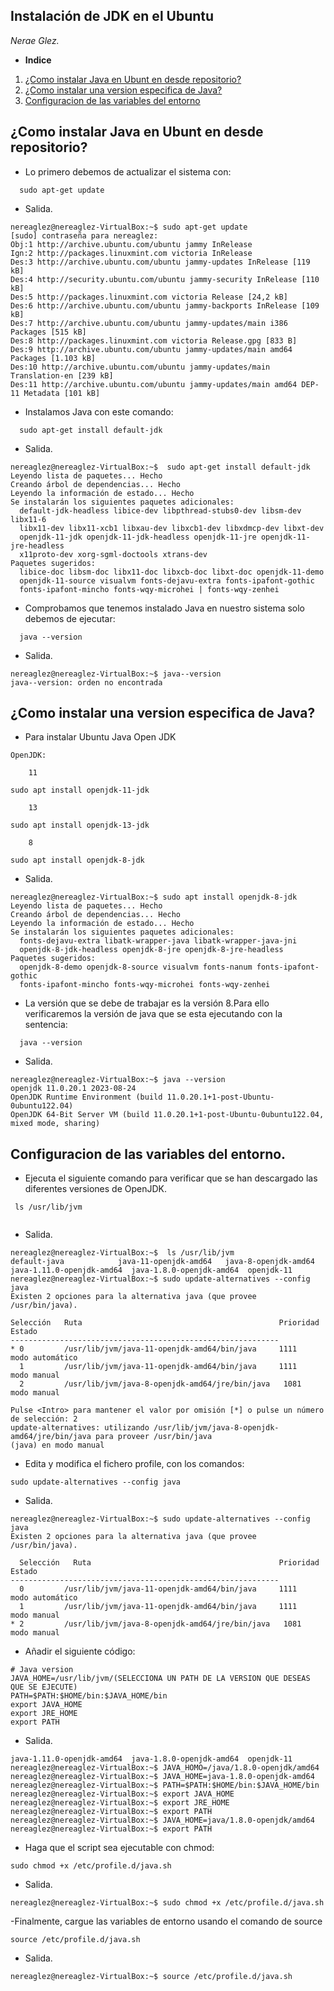 ## Instalación de JDK en el Ubuntu
_Nerae Glez._

- __Indice__
1. [¿Como instalar Java en Ubunt en desde repositorio?](#como-instalar-java-en-ubunt-en-desde-repositorio)
2. [¿Como instalar una version especifica de Java?](#como-instalar-una-version-especifica-de-java)
3. [Configuracion de las variables del entorno](#configuracion-de-las-variables-del-entorno)


## ¿Como instalar Java en Ubunt en desde repositorio?
- Lo primero debemos de actualizar el sistema con:

``` 
  sudo apt-get update
```
- Salida.  

```
nereaglez@nereaglez-VirtualBox:~$ sudo apt-get update
[sudo] contraseña para nereaglez:         	 
Obj:1 http://archive.ubuntu.com/ubuntu jammy InRelease
Ign:2 http://packages.linuxmint.com victoria InRelease                     	 
Des:3 http://archive.ubuntu.com/ubuntu jammy-updates InRelease [119 kB]    	 
Des:4 http://security.ubuntu.com/ubuntu jammy-security InRelease [110 kB]    	 
Des:5 http://packages.linuxmint.com victoria Release [24,2 kB]               	 
Des:6 http://archive.ubuntu.com/ubuntu jammy-backports InRelease [109 kB]    	 
Des:7 http://archive.ubuntu.com/ubuntu jammy-updates/main i386 Packages [515 kB]  
Des:8 http://packages.linuxmint.com victoria Release.gpg [833 B]             	 
Des:9 http://archive.ubuntu.com/ubuntu jammy-updates/main amd64 Packages [1.103 kB]
Des:10 http://archive.ubuntu.com/ubuntu jammy-updates/main Translation-en [239 kB]
Des:11 http://archive.ubuntu.com/ubuntu jammy-updates/main amd64 DEP-11 Metadata [101 kB]
```
- Instalamos Java con este comando:

```
  sudo apt-get install default-jdk
```
- Salida. 
```
nereaglez@nereaglez-VirtualBox:~$  sudo apt-get install default-jdk
Leyendo lista de paquetes... Hecho
Creando árbol de dependencias... Hecho
Leyendo la información de estado... Hecho
Se instalarán los siguientes paquetes adicionales:
  default-jdk-headless libice-dev libpthread-stubs0-dev libsm-dev libx11-6
  libx11-dev libx11-xcb1 libxau-dev libxcb1-dev libxdmcp-dev libxt-dev
  openjdk-11-jdk openjdk-11-jdk-headless openjdk-11-jre openjdk-11-jre-headless
  x11proto-dev xorg-sgml-doctools xtrans-dev
Paquetes sugeridos:
  libice-doc libsm-doc libx11-doc libxcb-doc libxt-doc openjdk-11-demo
  openjdk-11-source visualvm fonts-dejavu-extra fonts-ipafont-gothic
  fonts-ipafont-mincho fonts-wqy-microhei | fonts-wqy-zenhei
```
- Comprobamos que tenemos instalado Java en nuestro sistema solo debemos de ejecutar:

```
  java --version
```

- Salida.

```
nereaglez@nereaglez-VirtualBox:~$ java--version
java--version: orden no encontrada
```
## ¿Como instalar una version especifica de Java?

- Para instalar Ubuntu Java Open JDK
```
OpenJDK:

    11

sudo apt install openjdk-11-jdk

    13

sudo apt install openjdk-13-jdk

    8

sudo apt install openjdk-8-jdk

```
- Salida.
```
nereaglez@nereaglez-VirtualBox:~$ sudo apt install openjdk-8-jdk
Leyendo lista de paquetes... Hecho
Creando árbol de dependencias... Hecho
Leyendo la información de estado... Hecho
Se instalarán los siguientes paquetes adicionales:
  fonts-dejavu-extra libatk-wrapper-java libatk-wrapper-java-jni
  openjdk-8-jdk-headless openjdk-8-jre openjdk-8-jre-headless
Paquetes sugeridos:
  openjdk-8-demo openjdk-8-source visualvm fonts-nanum fonts-ipafont-gothic
  fonts-ipafont-mincho fonts-wqy-microhei fonts-wqy-zenhei
```

- La versión que se debe de trabajar es la versión 8.Para ello verificaremos la versión de java 
que se esta ejecutando con la sentencia:
```
  java --version
```
- Salida. 
```
nereaglez@nereaglez-VirtualBox:~$ java --version
openjdk 11.0.20.1 2023-08-24
OpenJDK Runtime Environment (build 11.0.20.1+1-post-Ubuntu-0ubuntu122.04)
OpenJDK 64-Bit Server VM (build 11.0.20.1+1-post-Ubuntu-0ubuntu122.04, mixed mode, sharing)
``` 

## Configuracion de las variables del entorno.

- Ejecuta el siguiente comando para verificar que se han descargado las diferentes versiones de OpenJDK.
```
 ls /usr/lib/jvm
 
```
- Salida.
```
nereaglez@nereaglez-VirtualBox:~$  ls /usr/lib/jvm
default-java           	java-11-openjdk-amd64 	java-8-openjdk-amd64
java-1.11.0-openjdk-amd64  java-1.8.0-openjdk-amd64  openjdk-11
nereaglez@nereaglez-VirtualBox:~$ sudo update-alternatives --config java
Existen 2 opciones para la alternativa java (que provee /usr/bin/java).

Selección   Ruta                                        	Prioridad  Estado
------------------------------------------------------------
* 0        	/usr/lib/jvm/java-11-openjdk-amd64/bin/java  	1111  	modo automático
  1        	/usr/lib/jvm/java-11-openjdk-amd64/bin/java  	1111  	modo manual
  2        	/usr/lib/jvm/java-8-openjdk-amd64/jre/bin/java   1081  	modo manual

Pulse <Intro> para mantener el valor por omisión [*] o pulse un número de selección: 2
update-alternatives: utilizando /usr/lib/jvm/java-8-openjdk-amd64/jre/bin/java para proveer /usr/bin/java 
(java) en modo manual
```
- Edita y modifica el fichero profile, con los comandos:
```
sudo update-alternatives --config java
```
- Salida. 
```
nereaglez@nereaglez-VirtualBox:~$ sudo update-alternatives --config java
Existen 2 opciones para la alternativa java (que provee /usr/bin/java).

  Selección   Ruta                                        	Prioridad  Estado
------------------------------------------------------------
  0        	/usr/lib/jvm/java-11-openjdk-amd64/bin/java  	1111  	modo automático
  1        	/usr/lib/jvm/java-11-openjdk-amd64/bin/java  	1111  	modo manual
* 2        	/usr/lib/jvm/java-8-openjdk-amd64/jre/bin/java   1081  	modo manual
```
- Añadir el siguiente código:
```
# Java version
JAVA_HOME=/usr/lib/jvm/(SELECCIONA UN PATH DE LA VERSION QUE DESEAS QUE SE EJECUTE)
PATH=$PATH:$HOME/bin:$JAVA_HOME/bin
export JAVA_HOME
export JRE_HOME
export PATH
```

- Salida.
```
java-1.11.0-openjdk-amd64  java-1.8.0-openjdk-amd64  openjdk-11
nereaglez@nereaglez-VirtualBox:~$ JAVA_HOMO=/java/1.8.0-openjdk/amd64
nereaglez@nereaglez-VirtualBox:~$ JAVA_HOME=java-1.8.0-openjdk-amd64
nereaglez@nereaglez-VirtualBox:~$ PATH=$PATH:$HOME/bin:$JAVA_HOME/bin
nereaglez@nereaglez-VirtualBox:~$ export JAVA_HOME
nereaglez@nereaglez-VirtualBox:~$ export JRE_HOME
nereaglez@nereaglez-VirtualBox:~$ export PATH
nereaglez@nereaglez-VirtualBox:~$ JAVA_HOME=java/1.8.0-openjdk/amd64
nereaglez@nereaglez-VirtualBox:~$ export PATH

```
- Haga que el script sea ejecutable con chmod:
```
sudo chmod +x /etc/profile.d/java.sh
```
- Salida.
```
nereaglez@nereaglez-VirtualBox:~$ sudo chmod +x /etc/profile.d/java.sh
```

-Finalmente, cargue las variables de entorno usando el comando de source

```
source /etc/profile.d/java.sh

```

- Salida. 
```
nereaglez@nereaglez-VirtualBox:~$ source /etc/profile.d/java.sh
```


